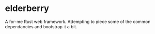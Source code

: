# elderberry
A for-me Rust web framework. Attempting to piece some of the common dependancies and bootstrap it a bit.
